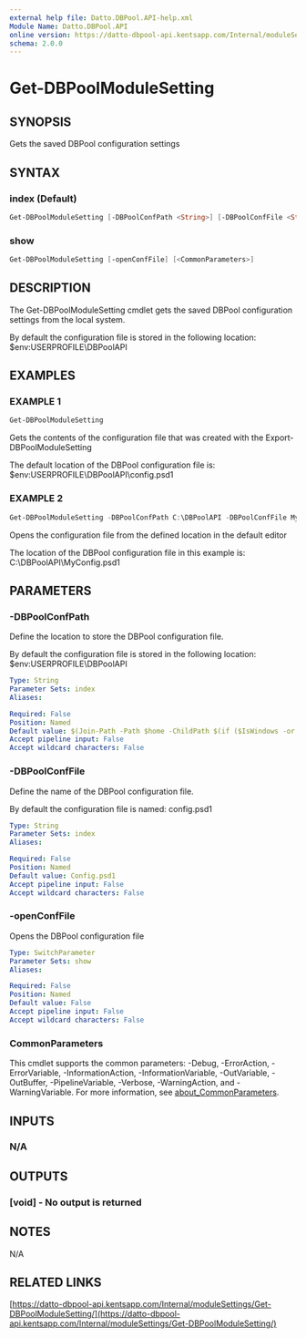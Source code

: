 ```yaml
---
external help file: Datto.DBPool.API-help.xml
Module Name: Datto.DBPool.API
online version: https://datto-dbpool-api.kentsapp.com/Internal/moduleSettings/Get-DBPoolModuleSetting/
schema: 2.0.0
---
```


# Get-DBPoolModuleSetting

## SYNOPSIS

Gets the saved DBPool configuration settings

## SYNTAX

### index (Default)

```PowerShell
Get-DBPoolModuleSetting [-DBPoolConfPath <String>] [-DBPoolConfFile <String>] [<CommonParameters>]
```

### show

```PowerShell
Get-DBPoolModuleSetting [-openConfFile] [<CommonParameters>]
```

## DESCRIPTION

The Get-DBPoolModuleSetting cmdlet gets the saved DBPool configuration settings
from the local system.

By default the configuration file is stored in the following location:
    $env:USERPROFILE\DBPoolAPI

## EXAMPLES

### EXAMPLE 1

```PowerShell
Get-DBPoolModuleSetting
```

Gets the contents of the configuration file that was created with the
Export-DBPoolModuleSetting

The default location of the DBPool configuration file is:
    $env:USERPROFILE\DBPoolAPI\config.psd1

### EXAMPLE 2

```PowerShell
Get-DBPoolModuleSetting -DBPoolConfPath C:\DBPoolAPI -DBPoolConfFile MyConfig.psd1 -openConfFile
```

Opens the configuration file from the defined location in the default editor

The location of the DBPool configuration file in this example is:
    C:\DBPoolAPI\MyConfig.psd1

## PARAMETERS

### -DBPoolConfPath

Define the location to store the DBPool configuration file.

By default the configuration file is stored in the following location:
    $env:USERPROFILE\DBPoolAPI

```yaml
Type: String
Parameter Sets: index
Aliases:

Required: False
Position: Named
Default value: $(Join-Path -Path $home -ChildPath $(if ($IsWindows -or $PSEdition -eq 'Desktop'){"DBPoolAPI"}else{".DBPoolAPI"}) )
Accept pipeline input: False
Accept wildcard characters: False
```

### -DBPoolConfFile

Define the name of the DBPool configuration file.

By default the configuration file is named:
    config.psd1

```yaml
Type: String
Parameter Sets: index
Aliases:

Required: False
Position: Named
Default value: Config.psd1
Accept pipeline input: False
Accept wildcard characters: False
```

### -openConfFile

Opens the DBPool configuration file

```yaml
Type: SwitchParameter
Parameter Sets: show
Aliases:

Required: False
Position: Named
Default value: False
Accept pipeline input: False
Accept wildcard characters: False
```

### CommonParameters

This cmdlet supports the common parameters: -Debug, -ErrorAction, -ErrorVariable, -InformationAction, -InformationVariable, -OutVariable, -OutBuffer, -PipelineVariable, -Verbose, -WarningAction, and -WarningVariable. For more information, see [about_CommonParameters](http://go.microsoft.com/fwlink/?LinkID=113216).

## INPUTS

### N/A

## OUTPUTS

### [void] - No output is returned

## NOTES

N/A

## RELATED LINKS

[https://datto-dbpool-api.kentsapp.com/Internal/moduleSettings/Get-DBPoolModuleSetting/](https://datto-dbpool-api.kentsapp.com/Internal/moduleSettings/Get-DBPoolModuleSetting/)
